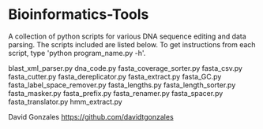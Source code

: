 # Bioinformatics-Tools
A collection of python scripts for various DNA sequence editing and data parsing. The scripts included are listed below. To get instructions from each script, type 'python program_name.py -h'.

blast_xml_parser.py
dna_code.py
fasta_coverage_sorter.py
fasta_csv.py
fasta_cutter.py
fasta_dereplicator.py
fasta_extract.py
fasta_GC.py
fasta_label_space_remover.py
fasta_lengths.py
fasta_length_sorter.py
fasta_masker.py
fasta_prefix.py
fasta_renamer.py
fasta_spacer.py
fasta_translator.py
hmm_extract.py


David Gonzales
https://github.com/davidtgonzales
